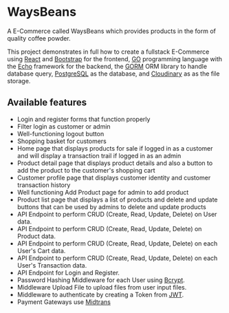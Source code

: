 # WaysBeans

A E-Commerce called WaysBeans which provides products in the form of quality coffee powder.

This project demonstrates in full how to create a fullstack E-Commerce using [React](https://reactjs.org/) and [Bootstrap](https://getbootstrap.com/) for the frontend, [GO](https://go.dev/) programming language with the [Echo](https://echo.labstack.com/) framework for the backend, the [GORM](https://gorm.io/) ORM library to handle database query, [PostgreSQL](https://www.postgresql.org/) as the database, and [Cloudinary](https://cloudinary.com/) as as the file storage.

## Available features

- Login and register forms that function properly
- Filter login as customer or admin
- Well-functioning logout button
- Shopping basket for customers
- Home page that displays products for sale if logged in as a customer and will display a transaction trail if logged in as an admin
- Product detail page that displays product details and also a button to add the product to the customer's shopping cart
- Customer profile page that displays customer identity and customer transaction history
- Well functioning Add Product page for admin to add product
- Product list page that displays a list of products and delete and update buttons that can be used by admins to delete and update products
- API Endpoint to perform CRUD (Create, Read, Update, Delete) on User data.
- API Endpoint to perform CRUD (Create, Read, Update, Delete) on Product data.
- API Endpoint to perform CRUD (Create, Read, Update, Delete) on each User's Cart data.
- API Endpoint to perform CRUD (Create, Read, Update, Delete) on each User's Transaction data.
- API Endpoint for Login and Register.
- Password Hashing Middleware for each User using [Bcrypt](https://pkg.go.dev/golang.org/x/crypto/bcrypt).
- Middleware Upload File to upload files from user input files.
- Middleware to authenticate by creating a Token from [JWT](https://jwt.io/).
- Payment Gateways use [Midtrans](midtrans.com)
